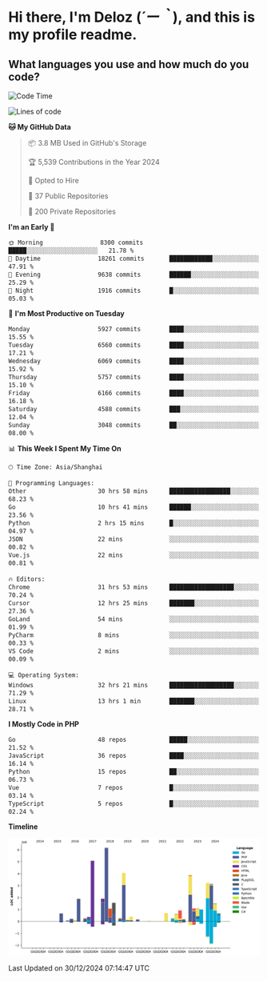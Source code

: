 # **Hi there, I'm Deloz (*´ー｀*), and this is my profile readme.**

## **What languages you use and how much do you code?**

<!--START_SECTION:waka-->
![Code Time](http://img.shields.io/badge/Code%20Time-5%2C382%20hrs%2042%20mins-blue)

![Lines of code](https://img.shields.io/badge/From%20Hello%20World%20I%27ve%20Written-42.7%20million%20lines%20of%20code-blue)

**🐱 My GitHub Data** 

> 📦 3.8 MB Used in GitHub's Storage 
 > 
> 🏆 5,539 Contributions in the Year 2024
 > 
> 💼 Opted to Hire
 > 
> 📜 37 Public Repositories 
 > 
> 🔑 200 Private Repositories 
 > 
**I'm an Early 🐤** 

```text
🌞 Morning                8300 commits        █████░░░░░░░░░░░░░░░░░░░░   21.78 % 
🌆 Daytime                18261 commits       ████████████░░░░░░░░░░░░░   47.91 % 
🌃 Evening                9638 commits        ██████░░░░░░░░░░░░░░░░░░░   25.29 % 
🌙 Night                  1916 commits        █░░░░░░░░░░░░░░░░░░░░░░░░   05.03 % 
```
📅 **I'm Most Productive on Tuesday** 

```text
Monday                   5927 commits        ████░░░░░░░░░░░░░░░░░░░░░   15.55 % 
Tuesday                  6560 commits        ████░░░░░░░░░░░░░░░░░░░░░   17.21 % 
Wednesday                6069 commits        ████░░░░░░░░░░░░░░░░░░░░░   15.92 % 
Thursday                 5757 commits        ████░░░░░░░░░░░░░░░░░░░░░   15.10 % 
Friday                   6166 commits        ████░░░░░░░░░░░░░░░░░░░░░   16.18 % 
Saturday                 4588 commits        ███░░░░░░░░░░░░░░░░░░░░░░   12.04 % 
Sunday                   3048 commits        ██░░░░░░░░░░░░░░░░░░░░░░░   08.00 % 
```


📊 **This Week I Spent My Time On** 

```text
🕑︎ Time Zone: Asia/Shanghai

💬 Programming Languages: 
Other                    30 hrs 58 mins      █████████████████░░░░░░░░   68.23 % 
Go                       10 hrs 41 mins      ██████░░░░░░░░░░░░░░░░░░░   23.56 % 
Python                   2 hrs 15 mins       █░░░░░░░░░░░░░░░░░░░░░░░░   04.97 % 
JSON                     22 mins             ░░░░░░░░░░░░░░░░░░░░░░░░░   00.82 % 
Vue.js                   22 mins             ░░░░░░░░░░░░░░░░░░░░░░░░░   00.81 % 

🔥 Editors: 
Chrome                   31 hrs 53 mins      ██████████████████░░░░░░░   70.24 % 
Cursor                   12 hrs 25 mins      ███████░░░░░░░░░░░░░░░░░░   27.36 % 
GoLand                   54 mins             ░░░░░░░░░░░░░░░░░░░░░░░░░   01.99 % 
PyCharm                  8 mins              ░░░░░░░░░░░░░░░░░░░░░░░░░   00.33 % 
VS Code                  2 mins              ░░░░░░░░░░░░░░░░░░░░░░░░░   00.09 % 

💻 Operating System: 
Windows                  32 hrs 21 mins      ██████████████████░░░░░░░   71.29 % 
Linux                    13 hrs 1 min        ███████░░░░░░░░░░░░░░░░░░   28.71 % 
```

**I Mostly Code in PHP** 

```text
Go                       48 repos            █████░░░░░░░░░░░░░░░░░░░░   21.52 % 
JavaScript               36 repos            ████░░░░░░░░░░░░░░░░░░░░░   16.14 % 
Python                   15 repos            ██░░░░░░░░░░░░░░░░░░░░░░░   06.73 % 
Vue                      7 repos             █░░░░░░░░░░░░░░░░░░░░░░░░   03.14 % 
TypeScript               5 repos             █░░░░░░░░░░░░░░░░░░░░░░░░   02.24 % 
```



**Timeline**

![Lines of Code chart](https://raw.githubusercontent.com/deloz/deloz/main/assets/bar_graph.png)


 Last Updated on 30/12/2024 07:14:47 UTC
<!--END_SECTION:waka-->
